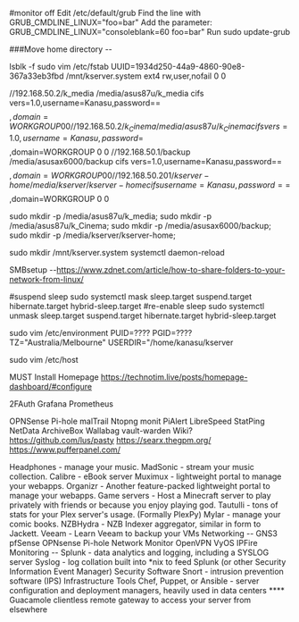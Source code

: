 

#monitor off
Edit /etc/default/grub
Find the line with GRUB_CMDLINE_LINUX="foo=bar"
Add the parameter: GRUB_CMDLINE_LINUX="consoleblank=60 foo=bar"
Run sudo update-grub

###Move home directory --

lsblk -f
sudo vim /etc/fstab
UUID=1934d250-44a9-4860-90e8-367a33eb3fbd /mnt/kserver.system ext4 rw,user,nofail 0 0

//192.168.50.2/k_media /media/asus87u/k_media cifs vers=1.0,username=Kanasu,password==$$$$$,domain=WORKGROUP 0 0
//192.168.50.2/k_Cinema /media/asus87u/k_Cinema cifs vers=1.0,username=Kanasu,password=$$$$$,domain=WORKGROUP 0 0
//192.168.50.1/backup /media/asusax6000/backup cifs vers=1.0,username=Kanasu,password==$$$$$,domain=WORKGROUP 0 0
//192.168.50.201/kserver-home /media/kserver/kserver-home cifs username=Kanasu,password==$$$$$,domain=WORKGROUP 0 0

sudo mkdir -p /media/asus87u/k_media;
sudo mkdir -p /media/asus87u/k_Cinema;
sudo mkdir -p /media/asusax6000/backup;
sudo mkdir -p /media/kserver/kserver-home;

sudo mkdir /mnt/kserver.system
systemctl daemon-reload

SMBsetup --https://www.zdnet.com/article/how-to-share-folders-to-your-network-from-linux/

#suspend sleep
sudo systemctl mask sleep.target suspend.target hibernate.target hybrid-sleep.target
#re-enable sleep
sudo systemctl unmask sleep.target suspend.target hibernate.target hybrid-sleep.target

sudo vim /etc/environment
PUID=????
PGID=????
TZ="Australia/Melbourne"
USERDIR="/home/kanasu/kserver

sudo vim /etc/host


MUST Install
Homepage
https://technotim.live/posts/homepage-dashboard/#configure

2FAuth
Grafana
Prometheus

OPNSense
Pi-hole
malTrail
Ntopng
monit
PiAlert
LibreSpeed
StatPing
NetData
ArchiveBox
Wallabag
vault-warden
Wiki?
https://github.com/lus/pasty
https://searx.thegpm.org/
https://www.pufferpanel.com/



Headphones - manage your music.
MadSonic - stream your music collection.
Calibre - eBook server
Muximux - lightweight portal to manage your webapps.
Organizr - Another feature-packed lightweight portal to manage your webapps.
Game servers - Host a Minecraft server to play privately with friends or because you enjoy playing god.
Tautulli - tons of stats for your Plex server's usage. (Formally PlexPy)
Mylar - manage your comic books.
NZBHydra - NZB Indexer aggregator, similar in form to Jackett.
Veeam - Learn Veeam to backup your VMs
Networking --
GNS3
pfSense
OPNsense
Pi-hole
Network Monitor
OpenVPN
VyOS
IPFire
Monitoring --
Splunk - data analytics and logging, including a SYSLOG server
Syslog - log collation built into *nix to feed Splunk (or other Security Information Event Manager)
Security Software
Snort - intrusion prevention software (IPS)
Infrastructure Tools
Chef, Puppet, or Ansible - server configuration and deployment managers, heavily used in data centers
**** Guacamole clientless remote gateway to access your server from elsewhere
